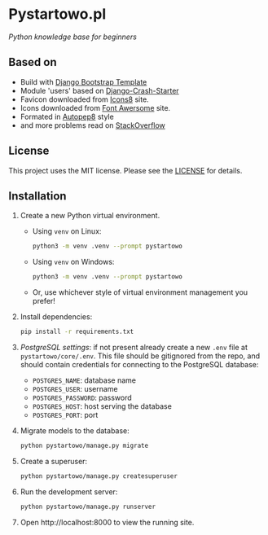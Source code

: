 # Pystartowo.pl

_Python knowledge base for beginners_

## Based on

- Build with [Django Bootstrap Template](https://github.com/griceturrble/django-bootstrap-template/)
- Module 'users' based on [Django-Crash-Starter](https://github.com/feldroy/django-crash-starter)
- Favicon downloaded from [Icons8](https://icons8.com) site.
- Icons downloaded from [Font Awersome](https://fontawesome.com/) site.
- Formated in [Autopep8](https://github.com/hhatto/autopep8) style
- and more problems read on [StackOverflow](https://stackoverflow.com/)

## License

This project uses the MIT license. Please see the [LICENSE](LICENSE) for details.

## Installation

1. Create a new Python virtual environment.

   - Using `venv` on Linux:

     ```bash
     python3 -m venv .venv --prompt pystartowo
     ```

   - Using `venv` on Windows:

     ```bash
     python3 -m venv .venv --prompt pystartowo
     ```

   - Or, use whichever style of virtual environment management you prefer!

1. Install dependencies:

   ```bash
   pip install -r requirements.txt
   ```

1. _PostgreSQL settings_: if not present already create a new `.env` file at `pystartowo/core/.env`. This file should be gitignored from the repo, and should contain credentials for connecting to the PostgreSQL database:

   - `POSTGRES_NAME`: database name
   - `POSTGRES_USER`: username
   - `POSTGRES_PASSWORD`: password
   - `POSTGRES_HOST`: host serving the database
   - `POSTGRES_PORT`: port

1. Migrate models to the database:

   ```bash
   python pystartowo/manage.py migrate
   ```

1. Create a superuser:

   ```bash
   python pystartowo/manage.py createsuperuser
   ```

1. Run the development server:

   ```bash
   python pystartowo/manage.py runserver
   ```

1. Open http://localhost:8000 to view the running site.
